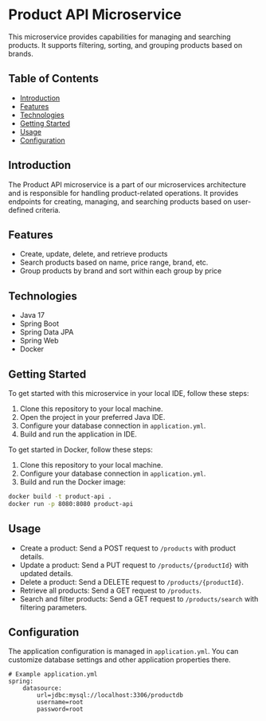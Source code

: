 # Product API Microservice

This microservice provides capabilities for managing and searching products. It supports filtering, sorting, and grouping products based on brands.

## Table of Contents

- [Introduction](#introduction)
- [Features](#features)
- [Technologies](#technologies)
- [Getting Started](#getting-started)
- [Usage](#usage)
- [Configuration](#configuration)

## Introduction

The Product API microservice is a part of our microservices architecture and is responsible for handling product-related operations. It provides endpoints for creating, managing, and searching products based on user-defined criteria.

## Features

- Create, update, delete, and retrieve products
- Search products based on name, price range, brand, etc.
- Group products by brand and sort within each group by price

## Technologies

- Java 17
- Spring Boot
- Spring Data JPA
- Spring Web
- Docker

## Getting Started

To get started with this microservice in your local IDE, follow these steps:

1. Clone this repository to your local machine.
2. Open the project in your preferred Java IDE.
3. Configure your database connection in `application.yml`.
4. Build and run the application in IDE.

To get started in Docker, follow these steps:

1. Clone this repository to your local machine.
2. Configure your database connection in `application.yml`.
2. Build and run the Docker image:

```sh
docker build -t product-api .
docker run -p 8080:8080 product-api
```

## Usage

- Create a product: Send a POST request to `/products` with product details.
- Update a product: Send a PUT request to `/products/{productId}` with updated details.
- Delete a product: Send a DELETE request to `/products/{productId}`.
- Retrieve all products: Send a GET request to `/products`.
- Search and filter products: Send a GET request to `/products/search` with filtering parameters.

## Configuration

The application configuration is managed in `application.yml`. You can customize database settings and other application properties there.

```properties
# Example application.yml
spring:
    datasource:
        url=jdbc:mysql://localhost:3306/productdb
        username=root
        password=root
```
